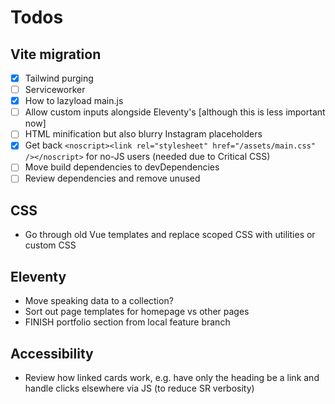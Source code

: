 # Todos

## Vite migration

- [x] Tailwind purging
- [ ] Serviceworker
- [x] How to lazyload main.js
- [ ] Allow custom inputs alongside Eleventy's [although this is less important now]
- [ ] HTML minification but also blurry Instagram placeholders
- [x] Get back `<noscript><link rel="stylesheet" href="/assets/main.css" /></noscript>` for no-JS users (needed due to Critical CSS)
- [ ] Move build dependencies to devDependencies
- [ ] Review dependencies and remove unused

## CSS

- Go through old Vue templates and replace scoped CSS with utilities or custom CSS

## Eleventy

- Move speaking data to a collection?
- Sort out page templates for homepage vs other pages
- FINISH portfolio section from local feature branch

## Accessibility

- Review how linked cards work, e.g. have only the heading be a link and handle clicks elsewhere via JS (to reduce SR verbosity)
